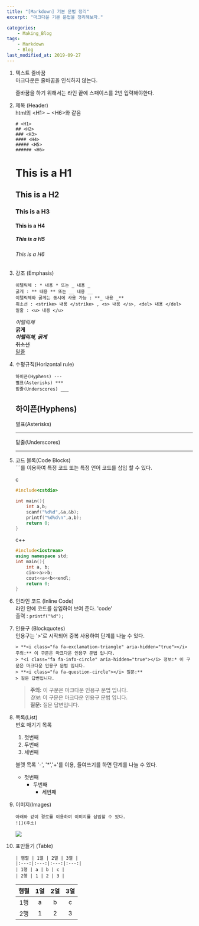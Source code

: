 ```yaml
---
title: "[Markdown] 기본 문법 정리"
excerpt: "마크다운 기본 문법을 정리해보자."

categories:
    - Making_Blog
tags:
    - Markdown 
    - Blog
last_modified_at: 2019-09-27
---
```


1. 텍스트 줄바꿈  
   마크다운은 줄바꿈을 인식하지 않는다.  
     
     줄바꿈을 하기 위해서는 라인 끝에 스패이스를 2번 입력해야한다.  

2. 제목 (Header)  
   html의 \<H1> ~ \<H6>와 같음
   ```
   # <H1>
   ## <H2>
   ### <H3>
   #### <H4>
   ##### <H5>
   ###### <H6>
   ```
   # This is a H1  
   ## This is a H2  
   ### This is a H3  
   #### This is a H4  
   ##### This is a H5 
   ###### This is a H6  

3. 강조 (Emphasis)  
   ```
   이텔릭체 : * 내용 * 또는 _ 내용 _
   굵게 : ** 내용 ** 또는 __ 내용 __
   이텔릭체와 굵게는 동시에 사용 가능 : **_ 내용 _**
   취소선 : <strike> 내용 </strike> , <s> 내용 </s>, <del> 내용 </del>
   밑줄 : <u> 내용 </u>
   ```
   *이텔릭체*  
   **굵게**  
   **_이텔릭체, 굵게_**  
   <del>취소선</del>  
   <u>밑줄</u>  

4. 수평규칙(Horizontal rule)
   ```
   하이픈(Hyphens) ---
   별표(Asterisks) ***
   밑줄(Underscores) ___
   ```  
   하이픈(Hyphens)  
   ---  
   별표(Asterisks)  
   ***  
   밑줄(Underscores)  
   ___  

5. 코드 블록(Code Blocks)  
   \```를 이용하여 특정 코드 또는 특정 언어 코드를 삽입 할 수 있다.  
     
   c
   ```c
   #include<cstdio>
   
   int main(){
       int a,b;
       scanf("%d%d",&a,&b);
       printf("%d%d\n",a,b);
       return 0;
   }
   ```  
   c++  
   ```cpp
   #include<iostream>
   using namespace std;
   int main(){
       int a, b;
       cin>>a>>b;
       cout<<a<<b<<endl;
       return 0;
   }
   ```

6. 인라인 코드 (Inline Code)  
   라인 안에 코드를 삽입하여 보여 준다. \'code'  
   출력 : `printf("%d");`  

7. 인용구 (Blockquotes)  
   인용구는 '>'로 시작되어 중복 사용하여 단계를 나눌 수 있다.
   ~~~
   > **<i class="fa fa-exclamation-triangle" aria-hidden="true"></i> 주의:** 이 구문은 마크다운 인용구 문법 입니다.
   > *<i class="fa fa-info-circle" aria-hidden="true"></i> 정보:* 이 구문은 마크다운 인용구 문법 입니다.
   > **<i class="fa fa-question-circle"></i> 질문:** 
   > 질문 답변입니다. 
   ~~~  
   > **<i class="fa fa-exclamation-triangle" aria-hidden="true"></i> 주의:** 이 구문은 마크다운 인용구 문법 입니다.  
   > *<i class="fa fa-info-circle" aria-hidden="true"></i> 
   정보:* 이 구문은 마크다운 인용구 문법 입니다.  
   > **<i class="fa fa-question-circle"></i> 질문:** 
   > 질문 답변입니다.   

8. 목록(List)  
   번호 매기기 목록
   1. 첫번째  
   2. 두번째
   3. 세번째
   
   블렛 목록
   '-', '*','+'를 이용, 들여쓰기를 하면 단계를 나눌 수 있다.
   - 첫번째
     - 두번째
       - 세번째

9. 이미지(Images)  
    ```
    아래와 같이 경로를 이용하여 이미지를 삽입할 수 있다.
    ![](주소)
    ```
    ![](/assets/keyboardimage.jpg)

10. 표만들기 (Table)  
    ```
    | 행렬 | 1열 | 2열 | 3열 |
    |:---:|:---:|:---:|:---:|
    | 1행 | a | b | c |
    | 2행 | 1 | 2 | 3 |
    ```
    | 행렬 | 1열 | 2열 | 3열 |  
    |:---:|:---:|:---:|:---:|  
    | 1행 | a | b | c |  
    | 2행 | 1 | 2 | 3 |  


